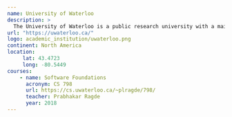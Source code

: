 ```yaml
---
name: University of Waterloo
description: >
  The University of Waterloo is a public research university with a main campus in Waterloo, Ontario, Canada.
url: "https://uwaterloo.ca/"
logo: academic_institution/uwaterloo.png
continent: North America
location:
     lat: 43.4723
     long: -80.5449
courses:
    - name: Software Foundations
      acronym: CS 798
      url: https://cs.uwaterloo.ca/~plragde/798/
      teacher: Prabhakar Ragde
      year: 2018
---
```

